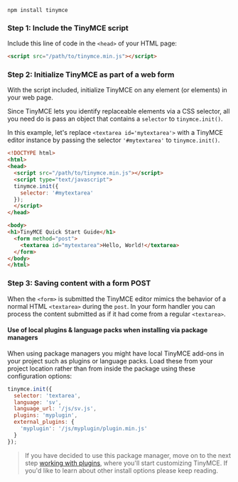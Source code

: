 
```
npm install tinymce
```

### Step 1: Include the TinyMCE script

Include this line of code in the `<head>` of your HTML page:

```html
<script src="/path/to/tinymce.min.js"></script>
```

### Step 2: Initialize TinyMCE as part of a web form

With the script included, initialize TinyMCE on any element (or elements) in your web page.

Since TinyMCE lets you identify replaceable elements via a CSS selector, all you need do is pass an object that contains a `selector` to `tinymce.init()`.

In this example, let's replace `<textarea id='mytextarea'>` with a TinyMCE editor instance by passing the selector `'#mytextarea'` to `tinymce.init()`.

```html
<!DOCTYPE html>
<html>
<head>
  <script src="/path/to/tinymce.min.js"></script>
  <script type="text/javascript">
  tinymce.init({
    selector: '#mytextarea'
  });
  </script>
</head>

<body>
<h1>TinyMCE Quick Start Guide</h1>
  <form method="post">
    <textarea id="mytextarea">Hello, World!</textarea>
  </form>
</body>
</html>
```

### Step 3: Saving content with a form POST

When the `<form>` is submitted the TinyMCE editor mimics the behavior of a normal HTML `<textarea>` during the `post`. In your form handler you can process the content submitted as if it had come from a regular `<textarea>`.

#### Use of local plugins & language packs when installing via package managers

When using package managers you might have local TinyMCE add-ons in your project such as plugins or language packs. Load these from your project location rather than from inside the package using these configuration options:

```js
tinymce.init({
  selector: 'textarea',
  language: 'sv',
  language_url: '/js/sv.js',
  plugins: 'myplugin',
  external_plugins: {
    'myplugin': '/js/myplugin/plugin.min.js'
  }
});
```

> If you have decided to use this package manager, move on to the next step [working with plugins](https://www.tiny.cloud/docs-3x/api/work-with-plugins/), where you'll start customizing TinyMCE. If you'd like to learn about other install options please keep reading.
